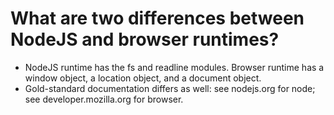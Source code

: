 # What are two differences between NodeJS and browser runtimes?

* NodeJS runtime has the fs and readline modules. Browser runtime has a window object, a location object, and a document object.
* Gold-standard documentation differs as well: see nodejs.org for node; see developer.mozilla.org for browser.
